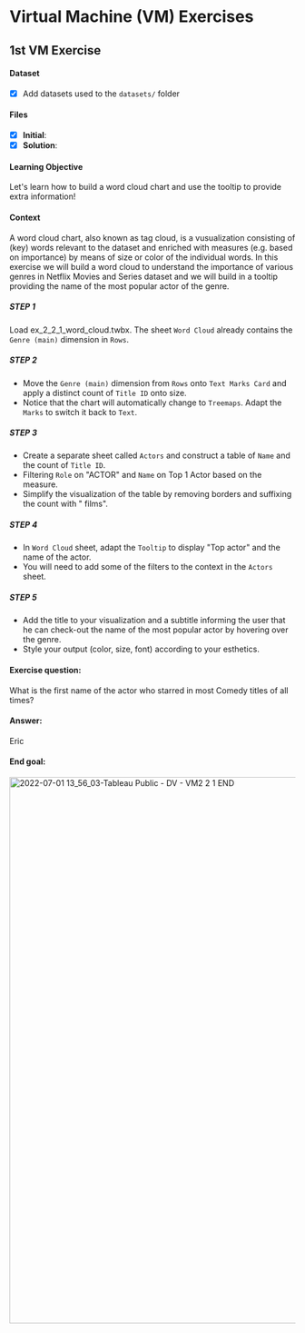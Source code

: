 # Virtual Machine (VM) Exercises

## 1st VM Exercise

#### Dataset

- [x] Add datasets used to the `datasets/` folder

#### Files

- [x] **Initial**:  
- [x] **Solution**: 

#### Learning Objective

Let's learn how to build a word cloud chart and use the tooltip to provide extra information!

#### Context

A word cloud chart, also known as tag cloud, is a vusualization consisting of (key) words relevant to the dataset and enriched with measures (e.g. based on importance) by means of size or color of the individual words.
In this exercise we will build a word cloud to understand the importance of various genres in Netflix Movies and Series dataset and we will build in a tooltip providing the name of the most popular actor of the genre.

##### STEP 1
Load ex_2_2_1_word_cloud.twbx. The sheet `Word Cloud` already contains the `Genre (main)` dimension in `Rows`.

##### STEP 2
- Move the `Genre (main)` dimension from `Rows` onto `Text Marks Card` and apply a distinct count of `Title ID` onto size.
- Notice that the chart will automatically change to `Treemaps`. Adapt the `Marks` to switch it back to `Text`.

##### STEP 3
- Create a separate sheet called `Actors` and construct a table of `Name` and the count of `Title ID`.
- Filtering `Role` on "ACTOR" and `Name` on Top 1 Actor based on the measure.
- Simplify the visualization of the table by removing borders and suffixing the count with " films".

##### STEP 4
- In `Word Cloud` sheet, adapt the `Tooltip` to display "Top actor" and the name of the actor. 
- You will need to add some of the filters to the context in the `Actors` sheet.

##### STEP 5
- Add the title to your visualization and a subtitle informing the user that he can check-out the name of the most popular actor by hovering over the genre.
- Style your output (color, size, font) according to your esthetics.

#### Exercise question:
What is the first name of the actor who starred in most Comedy titles of all times? 

#### Answer:
Eric

#### End goal:
<img width="962" alt="2022-07-01 13_56_03-Tableau Public - DV - VM2 2 1 END" src="https://user-images.githubusercontent.com/95186405/176889888-4164b0a5-45c2-488b-9fe5-47d7fe19c251.png">
